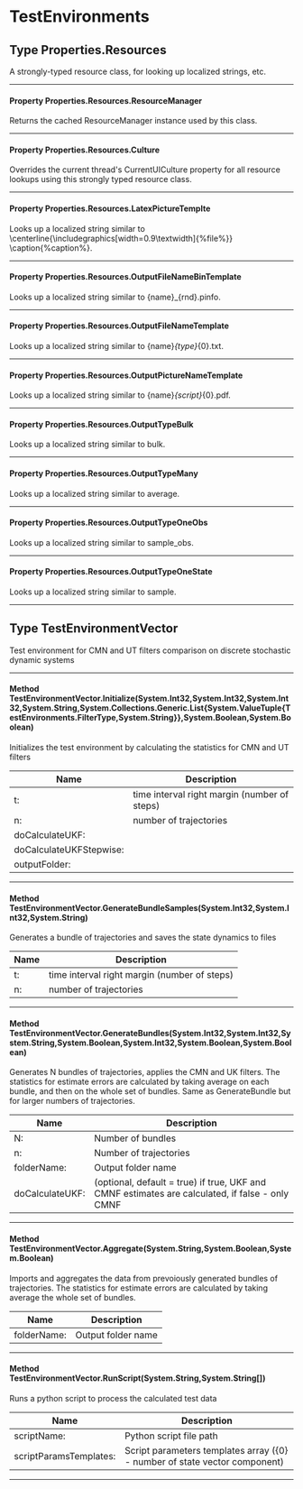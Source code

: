 # TestEnvironments #

## Type Properties.Resources

 A strongly-typed resource class, for looking up localized strings, etc. 



---
#### Property Properties.Resources.ResourceManager

 Returns the cached ResourceManager instance used by this class. 



---
#### Property Properties.Resources.Culture

 Overrides the current thread's CurrentUICulture property for all resource lookups using this strongly typed resource class. 



---
#### Property Properties.Resources.LatexPictureTemplte

 Looks up a localized string similar to \centerline{\includegraphics[width=0.9\textwidth]{%file%}} \caption{%caption%}. 



---
#### Property Properties.Resources.OutputFileNameBinTemplate

 Looks up a localized string similar to {name}_{rnd}.pinfo. 



---
#### Property Properties.Resources.OutputFileNameTemplate

 Looks up a localized string similar to {name}_{type}_{0}.txt. 



---
#### Property Properties.Resources.OutputPictureNameTemplate

 Looks up a localized string similar to {name}_{script}_{0}.pdf. 



---
#### Property Properties.Resources.OutputTypeBulk

 Looks up a localized string similar to bulk. 



---
#### Property Properties.Resources.OutputTypeMany

 Looks up a localized string similar to average. 



---
#### Property Properties.Resources.OutputTypeOneObs

 Looks up a localized string similar to sample_obs. 



---
#### Property Properties.Resources.OutputTypeOneState

 Looks up a localized string similar to sample. 



---
## Type TestEnvironmentVector

 Test environment for CMN and UT filters comparison on discrete stochastic dynamic systems 



---
#### Method TestEnvironmentVector.Initialize(System.Int32,System.Int32,System.Int32,System.String,System.Collections.Generic.List{System.ValueTuple{TestEnvironments.FilterType,System.String}},System.Boolean,System.Boolean)

 Initializes the test environment by calculating the statistics for CMN and UT filters 

|Name | Description |
|-----|------|
|t: |time interval right margin (number of steps)|
|n: |number of trajectories|
|doCalculateUKF: ||
|doCalculateUKFStepwise: ||
|outputFolder: ||


---
#### Method TestEnvironmentVector.GenerateBundleSamples(System.Int32,System.Int32,System.String)

 Generates a bundle of trajectories and saves the state dynamics to files 

|Name | Description |
|-----|------|
|t: |time interval right margin (number of steps)|
|n: |number of trajectories|


---
#### Method TestEnvironmentVector.GenerateBundles(System.Int32,System.Int32,System.String,System.Boolean,System.Int32,System.Boolean,System.Boolean)

 Generates N bundles of trajectories, applies the CMN and UK filters. The statistics for estimate errors are calculated by taking average on each bundle, and then on the whole set of bundles. Same as GenerateBundle but for larger numbers of trajectories. 

|Name | Description |
|-----|------|
|N: |Number of bundles|
|n: |Number of trajectories|
|folderName: |Output folder name|
|doCalculateUKF: |(optional, default = true) if true, UKF and CMNF estimates are calculated, if false - only CMNF |


---
#### Method TestEnvironmentVector.Aggregate(System.String,System.Boolean,System.Boolean)

 Imports and aggregates the data from prevoiously generated bundles of trajectories. The statistics for estimate errors are calculated by taking average the whole set of bundles. 

|Name | Description |
|-----|------|
|folderName: |Output folder name|


---
#### Method TestEnvironmentVector.RunScript(System.String,System.String[])

 Runs a python script to process the calculated test data 

|Name | Description |
|-----|------|
|scriptName: |Python script file path|
|scriptParamsTemplates: |Script parameters templates array ({0} - number of state vector component)|


---


